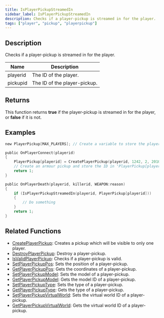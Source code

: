 ```yaml
---
title: IsPlayerPickupStreamedIn
sidebar_label: IsPlayerPickupStreamedIn
description: Checks if a player-pickup is streamed in for the player.
tags: ["player", "pickup", "playerpickup"]
---
```


<VersionWarn version='omp v1.1.0.2612' />

## Description

Checks if a player-pickup is streamed in for the player.

| Name     | Description                  |
|----------|------------------------------|
| playerid | The ID of the player.        |
| pickupid | The ID of the player-pickup. |

## Returns

This function returns **true** if the player-pickup is streamed in for the player, or **false** if it is not.

## Examples

```c
new PlayerPickup[MAX_PLAYERS]; // Create a variable to store the player-pickup ID in

public OnPlayerConnect(playerid)
{
    PlayerPickup[playerid] = CreatePlayerPickup(playerid, 1242, 2, 2010.0979, 1222.0642, 10.8206, -1);
    // Create an armour pickup and store the ID in 'PlayerPickup[playerid]'
    return 1;
}

public OnPlayerDeath(playerid, killerid, WEAPON:reason)
{
    if (IsPlayerPickupStreamedIn(playerid, PlayerPickup[playerid]))
    {
        // Do something
    }
    return 1;
}
```

## Related Functions

- [CreatePlayerPickup](CreatePlayerPickup): Creates a pickup which will be visible to only one player.
- [DestroyPlayerPickup](DestroyPlayerPickup): Destroy a player-pickup.
- [IsValidPlayerPickup](IsValidPlayerPickup): Checks if a player-pickup is valid.
- [SetPlayerPickupPos](SetPlayerPickupPos): Sets the position of a player-pickup.
- [GetPlayerPickupPos](GetPlayerPickupPos): Gets the coordinates of a player-pickup.
- [SetPlayerPickupModel](SetPlayerPickupModel): Sets the model of a player-pickup.
- [GetPlayerPickupModel](GetPlayerPickupModel): Gets the model ID of a player-pickup.
- [SetPlayerPickupType](SetPlayerPickupType): Sets the type of a player-pickup.
- [GetPlayerPickupType](GetPlayerPickupType): Gets the type of a player-pickup.
- [SetPlayerPickupVirtualWorld](SetPlayerPickupVirtualWorld): Sets the virtual world ID of a player-pickup.
- [GetPlayerPickupVirtualWorld](GetPlayerPickupVirtualWorld): Gets the virtual world ID of a player-pickup.
